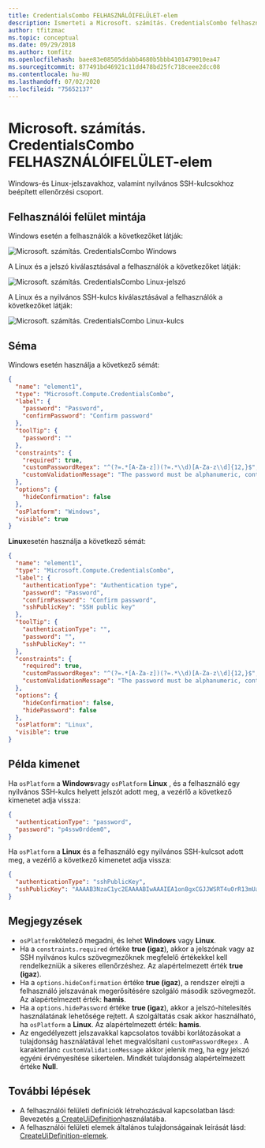 ```yaml
---
title: CredentialsCombo FELHASZNÁLÓIFELÜLET-elem
description: Ismerteti a Microsoft. számítás. CredentialsCombo felhasználói felületi elemét Azure Portal.
author: tfitzmac
ms.topic: conceptual
ms.date: 09/29/2018
ms.author: tomfitz
ms.openlocfilehash: baee83e08505ddabb4680b5bbb4101479010ea47
ms.sourcegitcommit: 877491bd46921c11dd478bd25fc718ceee2dcc08
ms.contentlocale: hu-HU
ms.lasthandoff: 07/02/2020
ms.locfileid: "75652137"
---
```

# <a name="microsoftcomputecredentialscombo-ui-element"></a>Microsoft. számítás. CredentialsCombo FELHASZNÁLÓIFELÜLET-elem

Windows-és Linux-jelszavakhoz, valamint nyilvános SSH-kulcsokhoz beépített ellenőrzési csoport.

## <a name="ui-sample"></a>Felhasználói felület mintája

Windows esetén a felhasználók a következőket látják:

![Microsoft. számítás. CredentialsCombo Windows](./media/managed-application-elements/microsoft.compute.credentialscombo-windows.png)

A Linux és a jelszó kiválasztásával a felhasználók a következőket látják:

![Microsoft. számítás. CredentialsCombo Linux-jelszó](./media/managed-application-elements/microsoft.compute.credentialscombo-linux-password.png)

A Linux és a nyilvános SSH-kulcs kiválasztásával a felhasználók a következőket látják:

![Microsoft. számítás. CredentialsCombo Linux-kulcs](./media/managed-application-elements/microsoft.compute.credentialscombo-linux-key.png)

## <a name="schema"></a>Séma

Windows esetén használja a következő sémát:

```json
{
  "name": "element1",
  "type": "Microsoft.Compute.CredentialsCombo",
  "label": {
    "password": "Password",
    "confirmPassword": "Confirm password"
  },
  "toolTip": {
    "password": ""
  },
  "constraints": {
    "required": true,
    "customPasswordRegex": "^(?=.*[A-Za-z])(?=.*\\d)[A-Za-z\\d]{12,}$",
    "customValidationMessage": "The password must be alphanumeric, contain at least 12 characters, and have at least 1 letter and 1 number."
  },
  "options": {
    "hideConfirmation": false
  },
  "osPlatform": "Windows",
  "visible": true
}
```

**Linux**esetén használja a következő sémát:

```json
{
  "name": "element1",
  "type": "Microsoft.Compute.CredentialsCombo",
  "label": {
    "authenticationType": "Authentication type",
    "password": "Password",
    "confirmPassword": "Confirm password",
    "sshPublicKey": "SSH public key"
  },
  "toolTip": {
    "authenticationType": "",
    "password": "",
    "sshPublicKey": ""
  },
  "constraints": {
    "required": true,
    "customPasswordRegex": "^(?=.*[A-Za-z])(?=.*\\d)[A-Za-z\\d]{12,}$",
    "customValidationMessage": "The password must be alphanumeric, contain at least 12 characters, and have at least 1 letter and 1 number."
  },
  "options": {
    "hideConfirmation": false,
    "hidePassword": false
  },
  "osPlatform": "Linux",
  "visible": true
}
```

## <a name="sample-output"></a>Példa kimenet

Ha `osPlatform` a **Windows**vagy `osPlatform` **Linux** , és a felhasználó egy nyilvános SSH-kulcs helyett jelszót adott meg, a vezérlő a következő kimenetet adja vissza:

```json
{
  "authenticationType": "password",
  "password": "p4ssw0rddem0",
}
```

Ha `osPlatform` a **Linux** és a felhasználó egy nyilvános SSH-kulcsot adott meg, a vezérlő a következő kimenetet adja vissza:

```json
{
  "authenticationType": "sshPublicKey",
  "sshPublicKey": "AAAAB3NzaC1yc2EAAAABIwAAAIEA1on8gxCGJJWSRT4uOrR13mUaUk0hRf4RzxSZ1zRbYYFw8pfGesIFoEuVth4HKyF8k1y4mRUnYHP1XNMNMJl1JcEArC2asV8sHf6zSPVffozZ5TT4SfsUu/iKy9lUcCfXzwre4WWZSXXcPff+EHtWshahu3WzBdnGxm5Xoi89zcE=",
}
```

## <a name="remarks"></a>Megjegyzések

- `osPlatform`kötelező megadni, és lehet **Windows** vagy **Linux**.
- Ha a `constraints.required` értéke **true (igaz**), akkor a jelszónak vagy az SSH nyilvános kulcs szövegmezőknek megfelelő értékekkel kell rendelkezniük a sikeres ellenőrzéshez. Az alapértelmezett érték **true (igaz**).
- Ha a `options.hideConfirmation` értéke **true (igaz**), a rendszer elrejti a felhasználó jelszavának megerősítésére szolgáló második szövegmezőt. Az alapértelmezett érték: **hamis**.
- Ha a `options.hidePassword` értéke **true (igaz**), akkor a jelszó-hitelesítés használatának lehetősége rejtett. A szolgáltatás csak akkor használható, ha `osPlatform` a **Linux**. Az alapértelmezett érték: **hamis**.
- Az engedélyezett jelszavakkal kapcsolatos további korlátozásokat a tulajdonság használatával lehet megvalósítani `customPasswordRegex` . A karakterlánc `customValidationMessage` akkor jelenik meg, ha egy jelszó egyéni érvényesítése sikertelen. Mindkét tulajdonság alapértelmezett értéke **Null**.

## <a name="next-steps"></a>További lépések

* A felhasználói felületi definíciók létrehozásával kapcsolatban lásd: Bevezetés [a CreateUiDefinition](create-uidefinition-overview.md)használatába.
* A felhasználói felületi elemek általános tulajdonságainak leírását lásd: [CreateUiDefinition-elemek](create-uidefinition-elements.md).
